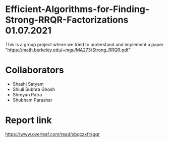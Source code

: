 # Efficient-Algorithms-for-Finding-Strong-RRQR-Factorizations 01.07.2021
This is a group project where we tried to understand and implement a paper "https://math.berkeley.edu/~mgu/MA273/Strong_RRQR.pdf"


# Collaborators
- Shashi Satyam
- Shiuli Subhra Ghosh 
- Shreyan Patra
- Shubham Parashar

# Report link 
https://www.overleaf.com/read/xbqczxfrsgqr
